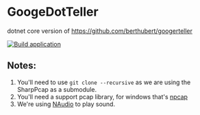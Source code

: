 # GoogeDotTeller

dotnet core version of https://github.com/berthubert/googerteller

[![Build application](https://github.com/cyclops1982/GoogeDotTeller/actions/workflows/build.yaml/badge.svg?branch=main)](https://github.com/cyclops1982/GoogeDotTeller/actions/workflows/build.yaml)

## Notes:

1. You'll need to use `git clone --recursive` as we are using the SharpPcap as a submodule.
2. You'll need a support pcap library, for windows that's [npcap](https://npcap.com/#download)
3. We're using [NAudio](https://github.com/naudio/NAudio) to play sound.
